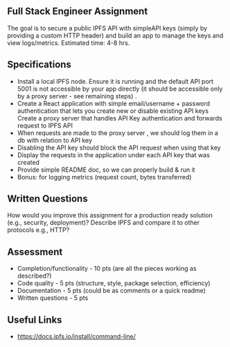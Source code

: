 ## Full Stack Engineer Assignment

The goal is to secure a public IPFS API with simpleAPI keys (simply by providing a custom
HTTP header) and build an app to manage the keys and view logs/metrics.
Estimated time: 4-8 hrs.

## Specifications

-   Install a local IPFS node. Ensure it is running and the default API port 5001 is not
    accessible by your app directly (it should be accessible only by a proxy server - see
    remaining steps) .
-   Create a React application with simple email/username + password authentication that
    lets you create new or disable existing API keys
    Create a proxy server that handles API Key authentication and forwards request to IPFS
    API
-   When requests are made to the proxy server , we should log them in a db with relation to
    API key
-   Disabling the API key should block the API request when using that key
-   Display the requests in the application under each API key that was created
-   Provide simple README doc, so we can properly build & run it
-   Bonus: for logging metrics (request count, bytes transferred)

## Written Questions

How would you improve this assignment for a production ready solution (e.g., security,
deployment)? Describe IPFS and compare it to other protocols e.g., HTTP?

## Assessment

-   Completion/functionality - 10 pts (are all the pieces working as described?)
-   Code quality - 5 pts (structure, style, package selection, efficiency)
-   Documentation - 5 pts (could be as comments or a quick readme)
-   Written questions - 5 pts

## Useful Links

-   https://docs.ipfs.io/install/command-line/
